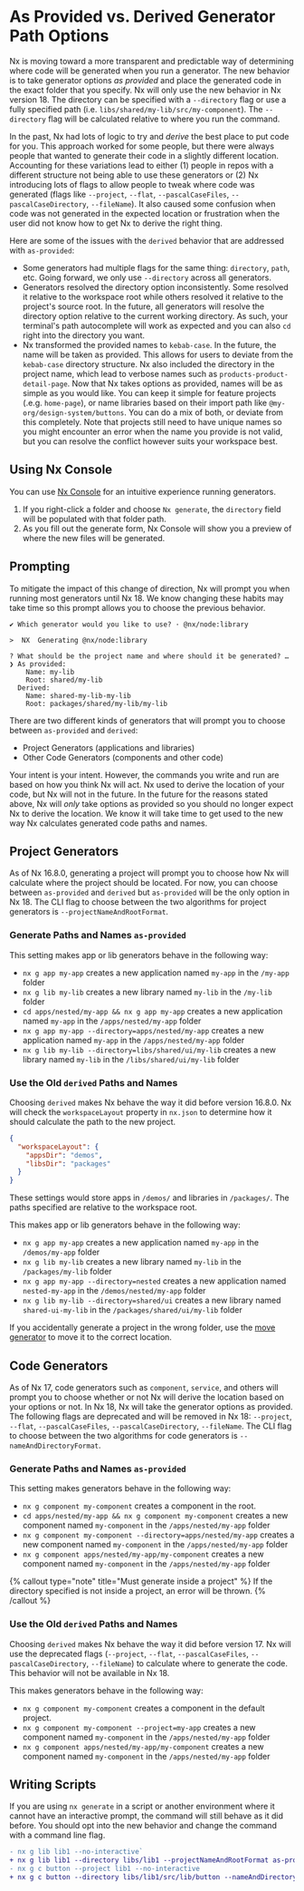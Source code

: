 # As Provided vs. Derived Generator Path Options

Nx is moving toward a more transparent and predictable way of determining where code will be generated when you run a generator. The new behavior is to take generator options _as provided_ and place the generated code in the exact folder that you specify. Nx will only use the new behavior in Nx version 18. The directory can be specified with a `--directory` flag or use a fully specified path (i.e. `libs/shared/my-lib/src/my-component`). The `--directory` flag will be calculated relative to where you run the command.

In the past, Nx had lots of logic to try and _derive_ the best place to put code for you. This approach worked for some people, but there were always people that wanted to generate their code in a slightly different location. Accounting for these variations lead to either (1) people in repos with a different structure not being able to use these generators or (2) Nx introducing lots of flags to allow people to tweak where code was generated (flags like `--project`, `--flat`, `--pascalCaseFiles`, `--pascalCaseDirectory`, `--fileName`). It also caused some confusion when code was not generated in the expected location or frustration when the user did not know how to get Nx to derive the right thing.

Here are some of the issues with the `derived` behavior that are addressed with `as-provided`:

- Some generators had multiple flags for the same thing: `directory`, `path`, etc. Going forward, we only use `--directory` across all generators.
- Generators resolved the directory option inconsistently. Some resolved it relative to the workspace root while others resolved it relative to the project's source root. In the future, all generators will resolve the directory option relative to the current working directory. As such, your terminal's path autocomplete will work as expected and you can also `cd` right into the directory you want.
- Nx transformed the provided names to `kebab-case`. In the future, the name will be taken as provided. This allows for users to deviate from the `kebab-case` directory structure. Nx also included the directory in the project name, which lead to verbose names such as `products-product-detail-page`. Now that Nx takes options as provided, names will be as simple as you would like. You can keep it simple for feature projects (.e.g. `home-page`), or name libraries based on their import path like `@my-org/design-system/buttons`. You can do a mix of both, or deviate from this completely. Note that projects still need to have unique names so you might encounter an error when the name you provide is not valid, but you can resolve the conflict however suits your workspace best.

## Using Nx Console

You can use [Nx Console](/core-features/integrate-with-editors) for an intuitive experience running generators.

1. If you right-click a folder and choose `Nx generate`, the `directory` field will be populated with that folder path.
2. As you fill out the generate form, Nx Console will show you a preview of where the new files will be generated.

## Prompting

To mitigate the impact of this change of direction, Nx will prompt you when running most generators until Nx 18. We know changing these habits may take time so this prompt allows you to choose the previous behavior.

```{% command="nx g lib my-lib --directory=shared/my-lib" path="~/myorg" %}
✔ Which generator would you like to use? · @nx/node:library

>  NX  Generating @nx/node:library

? What should be the project name and where should it be generated? …
❯ As provided:
    Name: my-lib
    Root: shared/my-lib
  Derived:
    Name: shared-my-lib-my-lib
    Root: packages/shared/my-lib/my-lib
```

There are two different kinds of generators that will prompt you to choose between `as-provided` and `derived`:

- Project Generators (applications and libraries)
- Other Code Generators (components and other code)

Your intent is your intent. However, the commands you write and run are based on how you think Nx will act. Nx used to derive the location of your code, but Nx will not in the future. In the future for the reasons stated above, Nx will _only_ take options as provided so you should no longer expect Nx to derive the location. We know it will take time to get used to the new way Nx calculates generated code paths and names.

## Project Generators

As of Nx 16.8.0, generating a project will prompt you to choose how Nx will calculate where the project should be located. For now, you can choose between `as-provided` and `derived` but `as-provided` will be the only option in Nx 18. The CLI flag to choose between the two algorithms for project generators is `--projectNameAndRootFormat`.

### Generate Paths and Names `as-provided`

This setting makes app or lib generators behave in the following way:

- `nx g app my-app` creates a new application named `my-app` in the `/my-app` folder
- `nx g lib my-lib` creates a new library named `my-lib` in the `/my-lib` folder
- `cd apps/nested/my-app && nx g app my-app` creates a new application named `my-app` in the `/apps/nested/my-app` folder
- `nx g app my-app --directory=apps/nested/my-app` creates a new application named `my-app` in the `/apps/nested/my-app` folder
- `nx g lib my-lib --directory=libs/shared/ui/my-lib` creates a new library named `my-lib` in the `/libs/shared/ui/my-lib` folder

### Use the Old `derived` Paths and Names

Choosing `derived` makes Nx behave the way it did before version 16.8.0. Nx will check the `workspaceLayout` property in `nx.json` to determine how it should calculate the path to the new project.

```json
{
  "workspaceLayout": {
    "appsDir": "demos",
    "libsDir": "packages"
  }
}
```

These settings would store apps in `/demos/` and libraries in `/packages/`. The paths specified are relative to the
workspace root.

This makes app or lib generators behave in the following way:

- `nx g app my-app` creates a new application named `my-app` in the `/demos/my-app` folder
- `nx g lib my-lib` creates a new library named `my-lib` in the `/packages/my-lib` folder
- `nx g app my-app --directory=nested` creates a new application named `nested-my-app` in the `/demos/nested/my-app` folder
- `nx g lib my-lib --directory=shared/ui` creates a new library named `shared-ui-my-lib` in the `/packages/shared/ui/my-lib` folder

If you accidentally generate a project in the wrong folder, use the [move generator](/nx-api/workspace/generators/move) to move it to the correct location.

## Code Generators

As of Nx 17, code generators such as `component`, `service`, and others will prompt you to choose whether or not Nx will derive the location based on your options or not. In Nx 18, Nx will take the generator options as provided. The following flags are deprecated and will be removed in Nx 18: `--project`, `--flat`, `--pascalCaseFiles`, `--pascalCaseDirectory`, `--fileName`. The CLI flag to choose between the two algorithms for code generators is `--nameAndDirectoryFormat`.

### Generate Paths and Names `as-provided`

This setting makes generators behave in the following way:

- `nx g component my-component` creates a component in the root.
- `cd apps/nested/my-app && nx g component my-component` creates a new component named `my-component` in the `/apps/nested/my-app` folder
- `nx g component my-component --directory=apps/nested/my-app` creates a new component named `my-component` in the `/apps/nested/my-app` folder
- `nx g component apps/nested/my-app/my-component` creates a new component named `my-component` in the `/apps/nested/my-app` folder

{% callout type="note" title="Must generate inside a project" %}
If the directory specified is not inside a project, an error will be thrown.
{% /callout %}

### Use the Old `derived` Paths and Names

Choosing `derived` makes Nx behave the way it did before version 17. Nx will use the deprecated flags (`--project`, `--flat`, `--pascalCaseFiles`, `--pascalCaseDirectory`, `--fileName`) to calculate where to generate the code. This behavior will not be available in Nx 18.

This makes generators behave in the following way:

- `nx g component my-component` creates a component in the default project.
- `nx g component my-component --project=my-app` creates a new component named `my-component` in the `/apps/nested/my-app` folder
- `nx g component apps/nested/my-app/my-component` creates a new component named `my-component` in the `/apps/nested/my-app` folder

## Writing Scripts

If you are using `nx generate` in a script or another environment where it cannot have an interactive prompt, the command will still behave as it did before. You should opt into the new behavior and change the command with a command line flag.

```diff
- nx g lib lib1 --no-interactive`
+ nx g lib lib1 --directory libs/lib1 --projectNameAndRootFormat as-provided --no-interactive
- nx g c button --project lib1 --no-interactive
+ nx g c button --directory libs/lib1/src/lib/button --nameAndDirectoryFormat as-provided --no-interactive
```
